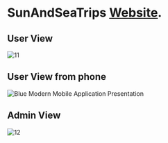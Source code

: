 # SunAndSeaTrips [Website](http://sunandseatrips.rf.gd/).
## User View
![11](https://github.com/MarkMagdyShawky/SunAndSeaTrips/assets/106816564/b1e33f9a-0920-4390-a83c-565e0102d788)
## User View from phone
![Blue Modern Mobile Application Presentation](https://github.com/MarkMagdyShawky/SunAndSeaTrips/assets/106816564/4d83d1ce-3d35-4b5c-aea0-9b517fe59de6)
## Admin View
![12](https://github.com/MarkMagdyShawky/SunAndSeaTrips/assets/106816564/262da6f9-5cc4-4ab5-8766-16844aea213d)

